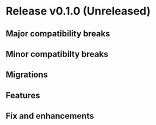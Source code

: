# Release v0.1.0 (Unreleased)

## Major compatibility breaks
## Minor compatibilty breaks
## Migrations
## Features
## Fix and enhancements
